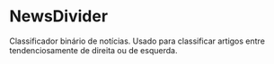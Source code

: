 # NewsDivider
Classificador binário de notícias. Usado para classificar artigos entre tendenciosamente de direita ou de esquerda.
